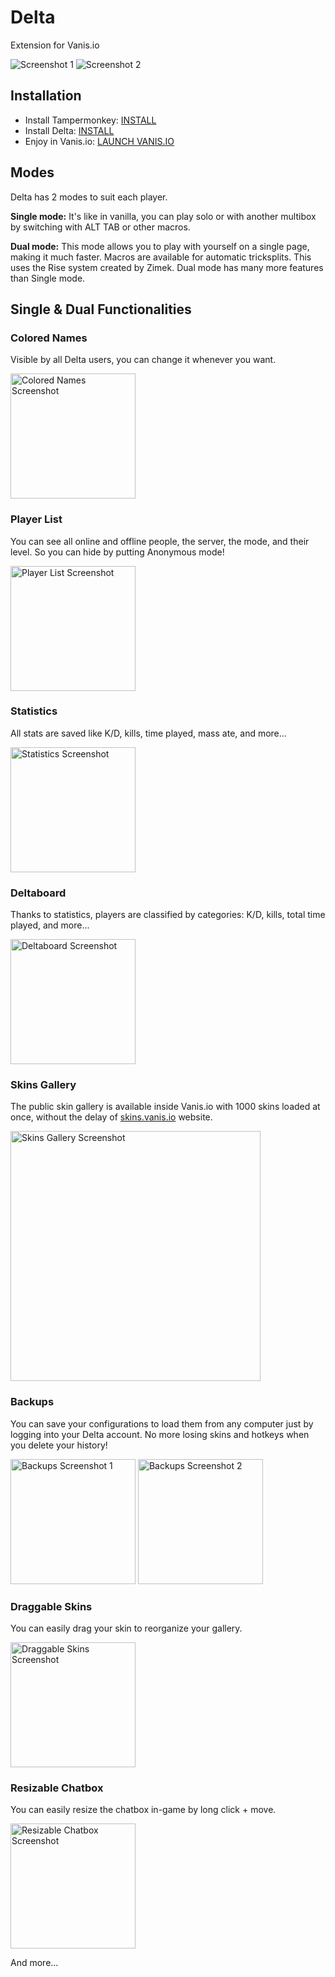 # Delta

Extension for Vanis.io

<img src="https://i.ibb.co/jy7GLZ4/Capture-d-e-cran-2023-12-21-a-06-23-03.png" alt="Screenshot 1" height="auto">
<img src="https://i.ibb.co/w7mFKQ9/Capture-d-e-cran-2023-12-21-a-06-25-23.png" alt="Screenshot 2" height="auto">

## Installation

- Install Tampermonkey: [INSTALL](https://www.tampermonkey.net)
- Install Delta: [INSTALL](https//deltavanis.eu/install/script.user.js)
- Enjoy in Vanis.io: [LAUNCH VANIS.IO](https//vanis.io)

## Modes

Delta has 2 modes to suit each player.

**Single mode:** It's like in vanilla, you can play solo or with another multibox by switching with ALT TAB or other macros.

**Dual mode:** This mode allows you to play with yourself on a single page, making it much faster. Macros are available for automatic tricksplits. This uses the Rise system created by Zimek. Dual mode has many more features than Single mode.

## Single & Dual Functionalities

### Colored Names

Visible by all Delta users, you can change it whenever you want.

<img src="https://i.ibb.co/XZHbLFY/Capture-d-e-cran-2023-12-21-a-06-18-34.png" alt="Colored Names Screenshot" width="200" height="auto">

### Player List

You can see all online and offline people, the server, the mode, and their level. So you can hide by putting Anonymous mode!

<img src="https://i.ibb.co/1061jhY/Capture-d-e-cran-2023-12-21-a-06-19-48.png" alt="Player List Screenshot" width="200" height="auto">

### Statistics

All stats are saved like K/D, kills, time played, mass ate, and more...

<img src="https://i.ibb.co/kKs1T8N/Capture-d-e-cran-2023-12-21-a-06-17-29.png" alt="Statistics Screenshot" width="200" height="auto">

### Deltaboard

Thanks to statistics, players are classified by categories: K/D, kills, total time played, and more...

<img src="https://i.ibb.co/d5G56wc/Capture-d-e-cran-2023-12-21-a-06-17-40.png" alt="Deltaboard Screenshot" width="200" height="auto">

### Skins Gallery

The public skin gallery is available inside Vanis.io with 1000 skins loaded at once, without the delay of [skins.vanis.io](https://skins.vanis.io) website.

<img src="https://i.ibb.co/6s4gLYC/Capture-d-e-cran-2023-12-21-a-07-54-59.png" alt="Skins Gallery Screenshot" width="400" height="auto">

### Backups

You can save your configurations to load them from any computer just by logging into your Delta account. No more losing skins and hotkeys when you delete your history!

<img src="https://i.ibb.co/z5bwh9Q/Capture-d-e-cran-2023-12-21-a-06-19-15.png" alt="Backups Screenshot 1" width="200" height="auto">
<img src="https://i.ibb.co/JQCN9zF/Capture-d-e-cran-2023-12-21-a-06-19-20.png" alt="Backups Screenshot 2" width="200" height="auto">

### Draggable Skins

You can easily drag your skin to reorganize your gallery.

<img src="https://i.ibb.co/wddKQsX/Capture-d-e-cran-2023-12-21-a-06-20-33.png" alt="Draggable Skins Screenshot" width="200" height="auto">

### Resizable Chatbox

You can easily resize the chatbox in-game by long click + move.

<img src="https://i.ibb.co/7g7VsCH/Capture-d-e-cran-2023-12-21-a-06-26-10.png" alt="Resizable Chatbox Screenshot" width="200" height="auto">

And more...
